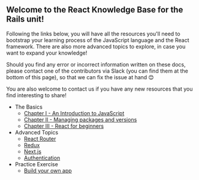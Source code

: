## Welcome to the React Knowledge Base for the Rails unit!

Following the links below, you will have all the resources you'll need to bootstrap your learning process of the JavaScript language and the React framework. There are also more advanced topics to explore, in case you want to expand your knowledge!

Should you find any error or incorrect information written on these docs, please contact one of the contributors via Slack (you can find them at the bottom of this page), so that we can fix the issue at hand 😊

You are also welcome to contact us if you have any new resources that you find interesting to share!

- The Basics
    - [Chapter I - An Introduction to JavaScript](../01_The_Basics/chapter_I)
    - [Chapter II - Managing packages and versions](../01_The_Basics/chapter_II)
    - [Chapter III - React for beginners](../01_The_Basics/chapter_III)
- Advanced Topics
    - [React Router](../02_Advanced_Topics/react_router)
    - [Redux](../02_Advanced_Topics/redux)
    - [Next.js](../02_Advanced_Topics/next_js)
    - [Authentication](../02_Advanced_Topics/authentication)
- Practice Exercise
    - [Build your own app](../03_Practice_Exercise/spotify)
